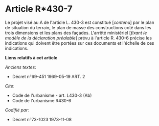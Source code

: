 # Article R*430-7

Le projet visé au A de l'article L. 430-3 est constitué [*contenu*] par le plan de situation du terrain, le plan de masse des
constructions coté dans les trois dimensions et les plans des façades. L'arrêté ministériel [*fixant le modèle de la
déclaration préalable*] prévu à l'article R. 430-6 précise les indications qui doivent être portées sur ces documents et
l'échelle de ces indications.

**Liens relatifs à cet article**

_Anciens textes_:

  - Décret n°69-451 1969-05-19 ART. 2

_Cite_:

  - Code de l'urbanisme - art. L430-3 (Ab)
  - Code de l'urbanisme R430-6

_Codifié par_:

  - Décret n°73-1023 1973-11-08
